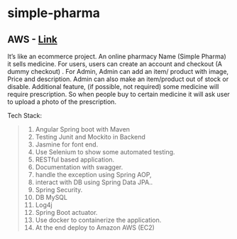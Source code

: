 # simple-pharma

## AWS - [Link](http://simplepharma3.s3-website.us-east-2.amazonaws.com/home)

It’s like an ecommerce project. An online pharmacy Name (Simple Pharma) it sells medicine. 
For users, users can create an account and checkout (A dummy checkout) . 
For Admin, Admin can add an item/ product with image, Price and description. Admin can also make an item/product out of stock or disable. 
Additional feature, (if possible, not required) some medicine will require prescription. So when people buy to certain medicine it will ask user to upload a photo of the prescription.

Tech Stack:
> 1. Angular Spring boot with Maven
> 2. Testing Junit and Mockito in Backend
> 3. Jasmine for font end. 
> 4. Use Selenium to show some automated testing.
> 5. RESTful based application.
> 6. Documentation with swagger.
> 7. handle the exception using Spring AOP, 
> 8. interact with DB using Spring Data JPA..
> 9. Spring Security. 
> 10. DB MySQL
> 11. Log4j
> 12. Spring Boot actuator. 
> 13. Use docker to containerize the application.
> 14. At the end deploy to Amazon AWS (EC2)
